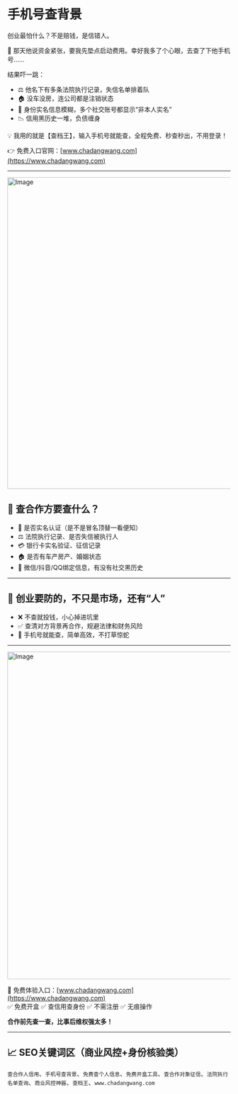 # 手机号查背景

创业最怕什么？不是赔钱，是信错人。

📌 那天他说资金紧张，要我先垫点启动费用。幸好我多了个心眼，去查了下他手机号……

结果吓一跳：

- ⚖ 他名下有多条法院执行记录，失信名单排着队  
- 🏠 没车没房，连公司都是注销状态  
- 📛 身份实名信息模糊，多个社交账号都显示“非本人实名”  
- 📉 信用黑历史一堆，负债缠身

💡 我用的就是【查档王】，输入手机号就能查，全程免费、秒查秒出，不用登录！

👉 免费入口官网：[www.chadangwang.com](https://www.chadangwang.com)

---

<img width="1313" height="704" alt="Image" src="https://github.com/user-attachments/assets/b60ee729-3709-40b8-ad57-f3e02f584fd2" />

## 🎯 查合作方要查什么？

- 📛 是否实名认证（是不是冒名顶替一看便知）  
- ⚖ 法院执行记录、是否失信被执行人  
- 💳 银行卡实名验证、征信记录  
- 🏠 是否有车产房产、婚姻状态  
- 📱 微信/抖音/QQ绑定信息，有没有社交黑历史

---

## 🧠 创业要防的，不只是市场，还有“人”

- ❌ 不查就投钱，小心掉进坑里  
- ✅ 查清对方背景再合作，规避法律和财务风险  
- 🧾 手机号就能查，简单高效，不打草惊蛇

---

<img width="1369" height="740" alt="Image" src="https://github.com/user-attachments/assets/8b58265c-1eb5-4a6d-bcbd-e78b49c4eef5" />

📌 免费体验入口：[www.chadangwang.com](https://www.chadangwang.com)  
✅ 免费开盒 ✅ 查信用查身份 ✅ 不需注册 ✅ 无痕操作

**合作前先查一查，比事后维权强太多！**

---

## 📈 SEO关键词区（商业风控+身份核验类）

`查合作人信用`、`手机号查背景`、`免费查个人信息`、`免费开盒工具`、`查合作对象征信`、`法院执行名单查询`、`商业风控神器`、`查档王`、`www.chadangwang.com`
